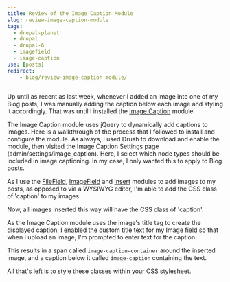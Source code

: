 ```yaml
---
title: Review of the Image Caption Module
slug: review-image-caption-module
tags:
  - drupal-planet
  - drupal
  - drupal-6
  - imagefield
  - image-caption
use: [posts]
redirect:
    - blog/review-image-caption-module/
---
```

Up until as recent as last week, whenever I added an image into one of my Blog posts, I was manually adding the caption below each image and styling it accordingly. That was until I installed the [Image Caption](http://drupal.org/project/image_caption) module.

The Image Caption module uses jQuery to dynamically add captions to images. Here is a walkthrough of the process that I followed to install and configure the module. As always, I used Drush to download and enable the module, then visited the Image Caption Settings page (admin/settings/image_caption). Here, I select which node types should be included in image captioning. In my case, I only wanted this to apply to Blog posts.

As I use the [FileField](http://drupal.org/project/filefield), [ImageField](http://drupal.org/project/imagefield) and [Insert](http://drupal.org/project/insert) modules to add images to my posts, as opposed to via a WYSIWYG editor, I'm able to add the CSS class of 'caption' to my images.

Now, all images inserted this way will have the CSS class of 'caption'.

As the Image Caption module uses the image's title tag to create the displayed caption, I enabled the custom title text for my Image field so that when I upload an image, I'm prompted to enter text for the caption.

This results in a span called `image-caption-container` around the inserted image, and a caption below it called `image-caption` containing the text.

All that's left is to style these classes within your CSS stylesheet.
